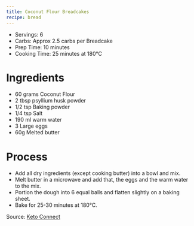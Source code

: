 ```yaml
---
title: Coconut Flour Breadcakes
recipe: bread
---
```


* Servings: 6
* Carbs: Approx 2.5 carbs per Breadcake
* Prep Time: 10 minutes
* Cooking Time: 25 minutes at 180&deg;C

# Ingredients
* 60 grams Coconut Flour
* 2 tbsp psyllium husk powder
* 1/2 tsp Baking powder
* 1/4 tsp Salt
* 190 ml warm water
* 3 Large eggs
* 60g Melted butter

# Process
* Add all dry ingredients (except cooking butter) into a bowl and mix.
* Melt butter in a microwave and add that, the eggs and the warm water to the mix.
* Portion the dough into 6 equal balls and flatten slightly on a baking sheet.
* Bake for 25-30 minutes at 180&deg;C.

Source: [Keto Connect](https://www.ketoconnect.net/low-carb-rolls/)
